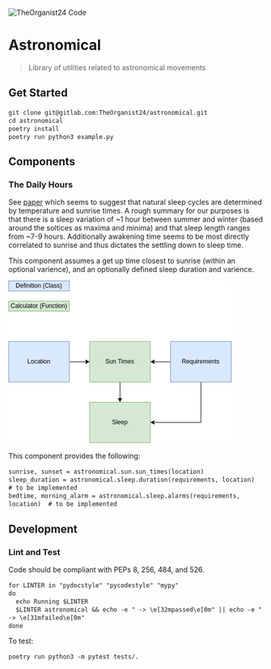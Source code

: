 ![TheOrganist24 Code](https://hosted.courtman.me.uk/img/logos/theorganist24_banner_code.png "TheOrganist24 Code")

# Astronomical
> Library of utilities related to astronomical movements

## Get Started
```
git clone git@gitlab.com:TheOrganist24/astronomical.git
cd astronomical
poetry install
poetry run python3 example.py
```

## Components
### The Daily Hours
See [paper](https://www.ncbi.nlm.nih.gov/pmc/articles/PMC4720388/) which seems to suggest that natural sleep cycles are determined by temperature and sunrise times.  A rough summary for our purposes is that there is a sleep variation of ~1 hour between summer and winter (based around the soltices as maxima and minima) and that sleep length ranges from ~7-9 hours.  Additionally awakening time seems to be most directly correlated to sunrise and thus dictates the settling down to sleep time.

This component assumes a get up time closest to sunrise (within an optional varience), and an optionally defined sleep duration and varience.

![Sleep Flow](img/sleep_flow.png "Sleep Flow")

This component provides the following:
```
sunrise, sunset = astronomical.sun.sun_times(location)
sleep_duration = astronomical.sleep.duration(requirements, location)  # to be implemented
bedtime, morning_alarm = astronomical.sleep.alarms(requirements, location)  # to be implemented
```


## Development
### Lint and Test
Code should be compliant with PEPs 8, 256, 484, and 526.
```
for LINTER in "pydocstyle" "pycodestyle" "mypy"
do 
  echo Running $LINTER
  $LINTER astronomical && echo -e " -> \e[32mpassed\e[0m" || echo -e " -> \e[31mfailed\e[0m"
done
```

To test:
```
poetry run python3 -m pytest tests/.
```
